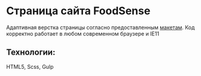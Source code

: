 # Страница сайта FoodSense
Адаптивная верстка страницы согласно предоставленным [макетам](https://www.figma.com/file/XeWzrTMu0ZyFGeHNAWojBO/Task1?node-id=23%3A18). Код корректно работает в любом современном браузере и IE11
## Технологии:
HTML5, Scss, Gulp
